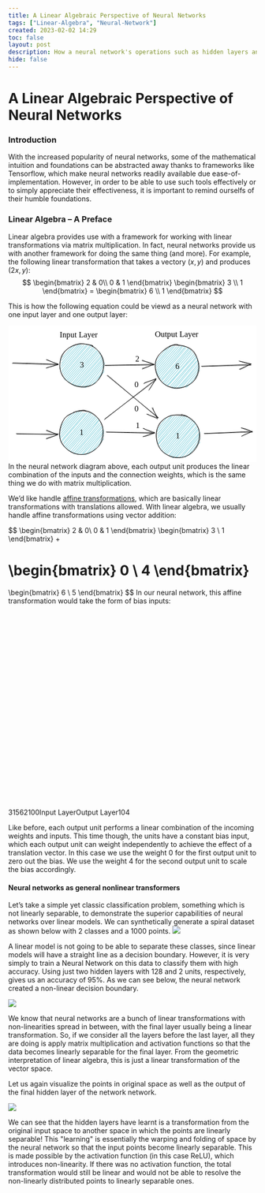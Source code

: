 ```yaml
---
title: A Linear Algebraic Perspective of Neural Networks
tags: ["Linear-Algebra", "Neural-Network"]
created: 2023-02-02 14:29
toc: false
layout: post
description: How a neural network's operations such as hidden layers and activation functions can be thought of as linear algebra operations.
hide: false
---
```


# A Linear Algebraic Perspective of Neural Networks


### Introduction
With the increased popularity of neural networks, some of the mathematical intuition and foundations can be abstracted away thanks to frameworks like Tensorflow, which make neural networks readily available due  ease-of-implementation. However, in order to be able to use such tools effectively or to simply appreciate their effectiveness, it is important to remind ourselfs of their humble foundations.

### Linear Algebra – A Preface

Linear algebra provides use with a framework for working with linear transformations via matrix multiplication. In fact, neural networks provide us with another framework for doing the same thing (and more). For example, the following linear transformation that takes a vectory $(x,y)$ and produces $(2x, y)$:
$$
\begin{bmatrix}
2 & 0\\ 
0 & 1
\end{bmatrix} \begin{bmatrix}
3 \\ 1
\end{bmatrix} = 
\begin{bmatrix}
6 \\ 1
\end{bmatrix}
$$

This is how the following equation could be viewd as a neural network with one input layer and one output layer:

<svg version="1.1" xmlns="http://www.w3.org/2000/svg" viewBox="0 0 613.9661500455438 337.5" width="613.9661500455438" height="337.5">
  <!-- svg-source:excalidraw -->
  
  <defs>
    <style class="style-fonts">
      @font-face {
        font-family: "Virgil";
        src: url("https://excalidraw.com/Virgil.woff2");
      }
      @font-face {
        font-family: "Cascadia";
        src: url("https://excalidraw.com/Cascadia.woff2");
      }
    </style>
  </defs>
  <rect x="0" y="0" width="613.9661500455438" height="337.5" fill="#ffffff"></rect><g stroke-linecap="round" transform="translate(127.89345842860638 44.5) rotate(0 54 54)"><path d="M20.05 12.12 C20.05 12.12, 20.05 12.12, 20.05 12.12 M20.05 12.12 C20.05 12.12, 20.05 12.12, 20.05 12.12 M5.65 33.78 C14.39 25.55, 21.91 16.33, 28.95 9.1 M6.25 34.28 C12.03 28.5, 19.02 20.81, 29.05 8.26 M2.74 41.51 C16.51 28.34, 30.35 13.45, 35.86 4.08 M4.96 42.19 C13.69 30.15, 24.24 20.09, 37.54 5.3 M4.59 49.12 C14.41 36.04, 23.48 25.58, 47.09 2.61 M2.57 49.68 C15.09 36.31, 26.53 23.72, 46.19 0.97 M1.9 55.53 C19.38 38.06, 30.99 23.22, 50.54 3.48 M3.2 56.06 C13.15 43.36, 23.36 31.5, 49.62 2.55 M-0.27 62.11 C15.39 47.89, 31.09 30, 53.16 5.22 M1.17 64.26 C18.01 45.78, 35.45 25.65, 53.63 3.34 M4.76 68 C16.71 51.71, 33.45 35.5, 60.35 3.19 M4.8 67.04 C21.55 45.63, 40.89 24.52, 58.26 3.73 M4.72 71.21 C23.86 51.86, 38.22 34.46, 65.92 2.44 M5.47 72.03 C21.34 53.34, 37.35 35.08, 64.27 4.92 M8.09 74.12 C21.16 58.62, 39.96 37.34, 67.29 5.21 M7.93 76.1 C22.17 56.9, 38.32 39.39, 68 4.34 M8.85 78.6 C25.37 62.82, 38.49 46.23, 75.43 3.75 M8.62 80.39 C30.96 54.42, 50.22 31.23, 73.88 5.4 M11.69 83.51 C26.14 63.75, 42.48 48.16, 76.17 6.7 M11.48 82.74 C34.87 54.75, 59.5 28.22, 77.34 5.71 M10.71 89.59 C35.65 61.62, 57.21 34.52, 81.48 10.3 M12.21 88.46 C28.5 69.63, 42.07 52.82, 80.64 9.29 M17.17 89.42 C43.06 58.28, 71.29 26.43, 85.29 9.27 M14.68 91.24 C35.06 66.71, 55.43 44.29, 84.35 11.24 M19.63 91.85 C34.45 74.67, 51.24 56.85, 85.6 14.61 M18.64 91.42 C37.03 71.27, 56.98 49.85, 88 14.58 M20.47 95.75 C47.22 67.16, 74.35 36.5, 91.61 16.64 M22.78 94.68 C39.14 73.83, 57.39 53.8, 90.87 17.09 M23.79 96.79 C39.49 81.58, 54.79 61.55, 93.08 19.11 M26.31 96.78 C47.71 70.7, 71.28 45.9, 93.85 18.36 M29.39 100.82 C49.26 76.57, 72.78 48.58, 94.89 23.46 M29.45 99.72 C48.7 76.36, 67.33 53.82, 95.68 21.97 M32.73 103.15 C55.28 74.77, 77.14 52.03, 100.98 23.91 M31.06 101.06 C47.84 85.2, 61.83 68.2, 99.42 23.48 M36.81 103.11 C49.15 90.08, 64.7 72.57, 103 30.03 M35.05 105.29 C49.38 87.88, 62.96 71.77, 100.74 28.91 M41.43 105.87 C59.46 85.69, 74.57 64.32, 104.15 33.28 M39.29 105.59 C58.06 83.05, 77.78 61.06, 102.35 32.14 M45.26 104.24 C66.94 80.83, 89.1 56.23, 105.23 36.57 M44.22 106.59 C60.52 87.88, 76.8 69.4, 105.57 36.47 M48.28 106.01 C70.19 82.19, 92.19 56.6, 105.82 39.85 M48.93 105.5 C66.4 85.56, 84.55 66.72, 106.24 41.03 M53.17 108.5 C69.31 91.57, 81.33 74.28, 106.27 45.17 M53.1 107.66 C68.13 90.81, 82.05 73.52, 108.18 45.76 M60.48 109.59 C76.49 85.37, 97.25 62.14, 111.64 47.71 M57.82 107.46 C73.52 90.29, 88.23 72.55, 109.78 49.4 M63.34 108.84 C79.6 92.8, 92.2 74.3, 106.97 55.88 M62.82 108.34 C75.94 95.03, 89.81 78.48, 108.86 55.45 M70.57 105.97 C80.35 95.63, 89.74 88.12, 109.14 65.35 M71.24 105.18 C83.38 91.32, 95.31 77.98, 107.11 63.1 M81.55 99.56 C89.98 92.37, 94.11 83.12, 109.55 68.36 M81.06 101.93 C88.86 90.61, 100.05 79.51, 108.38 70.49" stroke="#15aabf" stroke-width="0.5" fill="none"></path><path d="M74.96 3.89 C83.19 6.63, 91.97 14.85, 97.27 21.99 C102.57 29.13, 105.68 37.89, 106.78 46.73 C107.88 55.56, 107.2 66.57, 103.88 75 C100.56 83.43, 93.83 91.83, 86.85 97.31 C79.88 102.79, 70.85 106.87, 62.04 107.86 C53.24 108.84, 42.33 106.66, 34 103.22 C25.67 99.78, 17.77 94.13, 12.07 87.22 C6.37 80.31, 1.19 70.67, -0.2 61.76 C-1.59 52.84, 0.35 41.97, 3.73 33.7 C7.11 25.42, 12.8 17.67, 20.06 12.11 C27.32 6.55, 37.66 1.55, 47.29 0.35 C56.93 -0.85, 72.31 3.82, 77.85 4.92 C83.4 6.02, 80.89 6.06, 80.55 6.92 M79.04 6.67 C87.26 10.14, 95.11 17.84, 100.07 25.14 C105.03 32.45, 108.56 41.75, 108.79 50.5 C109.02 59.26, 105.65 69.45, 101.46 77.67 C97.27 85.9, 91.41 95.03, 83.65 99.83 C75.9 104.64, 63.85 106.37, 54.94 106.5 C46.03 106.62, 38.06 104.47, 30.21 100.59 C22.37 96.7, 12.98 90.51, 7.87 83.18 C2.76 75.86, 0.07 65.78, -0.46 56.66 C-0.98 47.54, 0.68 36.27, 4.72 28.46 C8.76 20.65, 15.8 14.41, 23.79 9.8 C31.77 5.19, 43.33 1.66, 52.62 0.8 C61.91 -0.06, 75.27 3.41, 79.56 4.63 C83.84 5.84, 78.8 7.12, 78.33 8.1" stroke="#000000" stroke-width="1" fill="none"></path></g><g transform="translate(174.39345842860638 86) rotate(0 7.5 12.5)"><text x="7.5" y="18" font-family="Virgil, Segoe UI Emoji" font-size="20px" fill="#000000" text-anchor="middle" style="white-space: pre;" direction="ltr">3</text></g><g stroke-linecap="round" transform="translate(126.89345842860638 210.5) rotate(0 54 54)"><path d="M20.69 11.36 C20.69 11.36, 20.69 11.36, 20.69 11.36 M20.69 11.36 C20.69 11.36, 20.69 11.36, 20.69 11.36 M5.83 35.28 C10.46 29.5, 17.43 22.45, 28.52 7.02 M5.5 35.87 C13.27 27.21, 20.65 17.81, 29.8 8.89 M4.25 42.71 C14.3 32.66, 20.36 22.37, 36.45 6.22 M4.21 41.53 C17.48 28.14, 29.65 14.16, 36 4.51 M3.15 48.85 C17.24 32.39, 35.16 16.07, 43.44 2.37 M3.31 49.84 C17.34 34.69, 30.36 19.58, 44.35 3.01 M3.92 56.26 C16.85 40.36, 35.1 21.69, 47.77 3.32 M1.7 56.6 C14.9 41.18, 29.77 25.23, 48.94 3.05 M0.84 64.62 C18.05 46.11, 32.23 30.37, 54.57 2.1 M0.77 64.68 C12.61 51.06, 23.34 38.23, 53.67 2.53 M1.65 68.86 C25.41 44.07, 46.57 18.52, 59.29 5.81 M2.53 67.9 C18.42 50.25, 33.58 31.57, 58.26 4.31 M6.85 71.42 C24.18 51.02, 44.93 26.97, 62.84 6.6 M5.6 72.35 C26.15 48.63, 45.44 26.3, 63.07 5.22 M4.92 77.33 C23.41 56.54, 36.9 40.26, 67.58 5.31 M5.91 75.31 C21.48 57.65, 36.73 39.46, 67.62 4.49 M10.31 79.52 C29.2 56.73, 49.65 33.81, 74.6 4.7 M9.36 79.44 C30.22 54.3, 53.53 28.69, 73.46 4.97 M9.96 83.13 C37.09 54.84, 62.17 22.5, 79.01 5.85 M9.91 83.05 C30.22 61.63, 49.72 37.62, 78.1 6.37 M12.05 88.34 C30.87 64.62, 51.75 44.69, 79.13 8.9 M12.9 87.78 C36.8 58.97, 61.64 30.98, 81.74 9.97 M15.74 90.38 C37.61 65.48, 58.02 40.23, 83.78 13.4 M14.44 90.6 C30.74 73.12, 46.99 54.44, 83.22 11.8 M17.29 93.93 C34.35 75.77, 50.21 55.27, 86.29 15.35 M18.07 92.99 C36.1 74.95, 51.96 57.17, 87.54 13.68 M20.59 96.85 C42.43 72.83, 61.96 51.26, 89.7 16.78 M20.92 94.72 C39.58 73.91, 58.61 53.87, 89.72 15.62 M23.09 99.03 C37.73 80.72, 52.45 66.77, 94.09 17.83 M24.19 97.52 C48.49 71.47, 71.97 43.11, 93.71 19.85 M27.07 102.46 C46.04 79.03, 60.05 62.82, 96.45 23.26 M28.05 101.03 C49.32 74.81, 72.31 48.17, 96.82 22.24 M32.9 100.77 C49.86 82.97, 67.54 61.64, 96.69 24.06 M31.52 103.33 C52.89 79.32, 75.19 52.81, 97.38 25.82 M34.38 107.3 C57.19 81.18, 79.48 56.78, 98.15 31.25 M35.34 104.89 C57.68 78.26, 79.1 53.33, 99.79 29.41 M40.57 107.42 C60.47 79.67, 86.31 52.93, 101.62 33.41 M38.4 105.72 C62 79.49, 83.45 54.08, 102.17 33.19 M44.51 106.1 C65.16 83.44, 83.82 61.36, 103.25 37.55 M44.14 106.95 C64.88 83.15, 84.88 60.05, 104.83 38.35 M48.4 108.44 C71.29 82.35, 92.93 55.17, 105.83 41.13 M48.19 106.23 C65.45 89.27, 81.24 70.62, 105.2 41.11 M55.58 107.51 C75.4 81.18, 94.11 59.06, 106.71 46.64 M54.08 107.46 C71.79 86.15, 89.63 67.43, 108.27 46.13 M57.13 108.41 C78.18 83.82, 100.76 59.15, 109.72 48.9 M58.31 107.75 C74.23 89.42, 90.83 71.98, 110.18 49.78 M65.12 110.08 C78.11 91.08, 93.55 71.23, 109.23 54.66 M63.31 109.18 C76.8 93.48, 88.88 78.84, 108.79 54.61 M72.53 103.83 C81.33 97.12, 88.45 89.24, 109.21 61.1 M71.82 104.17 C82.4 92.59, 92.47 80.13, 108.42 61.75 M83.3 99.97 C90.25 87.5, 104.53 74.13, 109.31 69.66 M80.7 100.12 C90.3 90.4, 98.38 81.53, 108.46 69.69" stroke="#15aabf" stroke-width="0.5" fill="none"></path><path d="M46.83 1.5 C55 -0.47, 65.08 0.5, 73.34 3.77 C81.6 7.03, 90.73 13.89, 96.4 21.07 C102.07 28.26, 105.91 37.98, 107.34 46.87 C108.78 55.76, 108.24 66.28, 105.01 74.42 C101.77 82.57, 95.01 90.2, 87.93 95.74 C80.85 101.29, 71.63 106.21, 62.51 107.7 C53.4 109.2, 41.79 108.06, 33.24 104.72 C24.68 101.37, 16.81 94.65, 11.2 87.62 C5.59 80.6, 0.72 71.52, -0.43 62.55 C-1.58 53.57, 0.77 42.37, 4.33 33.79 C7.89 25.2, 12.31 16.84, 20.95 11.06 C29.58 5.28, 48.8 0.61, 56.14 -0.91 C63.49 -2.43, 65.01 1.01, 65.04 1.95 M34.3 4.15 C42.05 -0.06, 53.58 -1.57, 62.33 -0.56 C71.07 0.45, 79.7 4.45, 86.75 10.22 C93.81 15.99, 101.43 25.76, 104.64 34.06 C107.85 42.37, 107.17 51.39, 106 60.03 C104.84 68.67, 103.06 78.52, 97.66 85.88 C92.27 93.24, 82.25 100.53, 73.64 104.17 C65.03 107.81, 55.04 109.1, 46.01 107.72 C36.97 106.34, 26.63 101.27, 19.43 95.91 C12.23 90.55, 5.78 83.67, 2.8 75.57 C-0.18 67.46, 0.01 56.63, 1.56 47.26 C3.11 37.89, 6.75 26.38, 12.1 19.34 C17.46 12.29, 29.96 7.47, 33.69 5.01 C37.43 2.55, 34.19 3.96, 34.53 4.57" stroke="#000000" stroke-width="1" fill="none"></path></g><g transform="translate(177.89345842860638 252) rotate(0 3 12.5)"><text x="3" y="18" font-family="Virgil, Segoe UI Emoji" font-size="20px" fill="#000000" text-anchor="middle" style="white-space: pre;" direction="ltr">1</text></g><g stroke-linecap="round" transform="translate(364.8934584286064 219.5) rotate(0 54 54)"><path d="M14.89 16.92 C14.89 16.92, 14.89 16.92, 14.89 16.92 M14.89 16.92 C14.89 16.92, 14.89 16.92, 14.89 16.92 M6.28 34.52 C12.42 25.91, 17.71 19.01, 27.57 8.8 M5.86 34.62 C11.25 27.16, 19.08 18.56, 24.94 10.1 M3.26 41.17 C12.61 30.79, 23.96 21.28, 38.38 3.12 M3.51 42.85 C13.79 30.77, 21.79 21.12, 37.87 3.14 M3.58 49.77 C17.15 34.05, 27.2 21.62, 39.12 5.67 M3.39 48.88 C16.56 33.13, 30.06 18.45, 40.65 4.64 M5.35 54.54 C22.54 33.14, 38.66 14.95, 47.86 3.72 M3.93 53.62 C16.49 40.38, 28.08 26.94, 45.67 3.96 M4.17 58.47 C18.4 45.56, 27.69 29.05, 51.27 5.43 M4.61 58.94 C13.92 47.56, 23.18 37.29, 52.65 4.82 M4.88 67.07 C14.67 53.31, 27.9 39.15, 58.79 4.6 M4.65 64.97 C15.61 52.58, 26.93 39.82, 56.76 4.72 M5.9 72.54 C26.16 44.36, 52 20.06, 62.35 5.91 M5.32 70.88 C26.09 46.5, 45.96 23.09, 63.23 3.71 M5.04 73.71 C19.37 58.85, 32.37 43.88, 70.17 4.63 M6.55 74.42 C19.89 59.01, 33.31 44.57, 69.06 2.74 M7.89 80.24 C32.59 49.84, 59.15 21.48, 71.8 6.8 M9.29 78.7 C34.3 49.83, 59.22 23.14, 72.98 5.37 M13.5 80.04 C28.42 63.88, 44.16 43.43, 76.47 6.61 M12.09 81.2 C24.44 66.84, 38.45 50.96, 75.63 7.84 M12.81 85.7 C35.41 60.28, 54.38 39.73, 79.5 10.16 M13.43 84.86 C41.03 55.64, 68.21 24.34, 81.03 8.31 M14.36 89.97 C37.1 62.03, 63.5 34.16, 81.44 13.09 M16.34 89.03 C33.2 69.45, 50.02 49.95, 83.44 11.22 M20.01 90.64 C34.64 73.75, 50.78 54.48, 85.67 11.58 M18.01 93.04 C35.89 73.09, 51.28 52.6, 86.03 13.72 M20.7 96.26 C38.11 74.17, 55.56 54.46, 91.6 14.73 M20.48 95.52 C38.49 76.08, 53.03 57.46, 89.85 14.8 M22.85 96.58 C40.01 80.24, 54.23 62.8, 96.28 15.54 M24.93 97.35 C42.39 76.32, 61.61 55.23, 94.49 17.75 M26.73 97.23 C48.07 77.08, 66.34 56.6, 97.59 21.07 M28.96 98.02 C51.78 73.17, 75.23 45.87, 97.01 20.98 M32.86 102.18 C57.56 69.94, 81.29 43.13, 96.47 22.63 M32.9 100.62 C51.99 76.12, 73.97 53.04, 99.25 23.78 M36.42 104.36 C56.26 77.81, 75.57 57.99, 100.77 29.22 M35.13 102.1 C62.52 72.25, 87.41 43.35, 101.43 28.36 M39.62 106.43 C61.91 79.23, 83.56 53.91, 100.98 33.24 M38.34 104.62 C51.53 90.65, 64.2 75.35, 102.88 31.12 M41.45 107.67 C63.94 81.25, 85.51 58.17, 104.55 36.38 M42.19 108.01 C63.79 82.46, 86.54 57.7, 104.26 35.21 M48.71 106.16 C63.68 87.32, 81.17 67.41, 106.36 36.86 M48.28 106.58 C63.96 88.81, 78.28 73.03, 106.91 39.27 M51.18 105.26 C75.47 80.76, 98.32 56.65, 107.75 43.09 M52.16 107.18 C73.14 85.88, 91.92 64, 109.78 43.77 M58.53 108.53 C68.58 93.64, 81.15 80.86, 107.6 47.61 M58.22 106.68 C72.71 91.87, 86.66 76.38, 109.44 48.48 M65.49 104.38 C80.31 87.05, 96.6 67.59, 108.68 53.53 M63.72 106.28 C75.14 91.54, 87.06 77.49, 108.33 55.53 M71.53 107.08 C83.82 92.7, 92.12 78.26, 108.06 61.19 M70.39 105.05 C78.68 95.65, 87.07 86.52, 110.08 59.67 M79.87 102.07 C89.63 89.01, 102.49 75.79, 109.61 69.42 M80.32 100.9 C87.06 93.03, 93.18 85.03, 107.88 68.11" stroke="#15aabf" stroke-width="0.5" fill="none"></path><path d="M67.25 1.62 C75.64 3.09, 85.62 8.81, 92.17 15.26 C98.72 21.7, 104.12 31.51, 106.53 40.29 C108.95 49.07, 109.09 59.21, 106.66 67.92 C104.22 76.63, 98.22 86.34, 91.92 92.57 C85.62 98.81, 77.29 103.08, 68.84 105.31 C60.4 107.55, 49.95 108.26, 41.23 105.98 C32.52 103.71, 22.92 97.81, 16.53 91.66 C10.14 85.5, 5.39 77.5, 2.89 69.05 C0.39 60.6, -0.45 49.64, 1.55 40.95 C3.55 32.27, 8.73 23.3, 14.89 16.92 C21.04 10.53, 28.87 4.75, 38.48 2.64 C48.09 0.54, 66.18 3.78, 72.54 4.3 C78.9 4.82, 76.92 5, 76.65 5.75 M62.93 0.47 C71.24 1.25, 80.94 7.94, 88 13.64 C95.05 19.33, 102.35 26.08, 105.28 34.66 C108.22 43.24, 107.56 56.11, 105.61 65.1 C103.67 74.09, 99.22 82.02, 93.61 88.58 C88.01 95.14, 80.21 101.6, 71.98 104.45 C63.75 107.3, 53.2 107.48, 44.23 105.71 C35.26 103.94, 24.78 99.27, 18.14 93.8 C11.49 88.34, 7.09 81.09, 4.35 72.9 C1.6 64.71, 0.47 53.69, 1.68 44.67 C2.89 35.64, 5.68 25.63, 11.6 18.75 C17.53 11.88, 28.53 6.4, 37.2 3.42 C45.87 0.45, 59.25 1, 63.64 0.9 C68.02 0.8, 63.54 1.88, 63.54 2.82" stroke="#000000" stroke-width="1" fill="none"></path></g><g transform="translate(415.8934584286064 261) rotate(0 3 12.5)"><text x="3" y="18" font-family="Virgil, Segoe UI Emoji" font-size="20px" fill="#000000" text-anchor="middle" style="white-space: pre;" direction="ltr">1</text></g><g stroke-linecap="round" transform="translate(363.8934584286064 47.5) rotate(0 54 54)"><path d="M11.91 20.95 C11.91 20.95, 11.91 20.95, 11.91 20.95 M11.91 20.95 C11.91 20.95, 11.91 20.95, 11.91 20.95 M5.48 34.46 C10.1 28.14, 18.86 19.22, 27.72 10.75 M4.63 35.74 C14.32 24.71, 20.93 15.02, 27.31 9.46 M-0.24 46.46 C13.92 33.96, 26.79 17.28, 35.9 3.6 M0.98 46.01 C12.67 31.87, 27.32 15.63, 36.46 4.41 M2.1 51.48 C11.03 40.01, 20.06 27.87, 42.89 4 M0.47 52.39 C17.08 33.98, 32.31 14.67, 42.95 4.14 M2.91 55.71 C12.19 44.82, 23.62 31.63, 47.15 2.83 M1.98 56.88 C11.49 45.99, 20.15 34.06, 47.19 4.73 M3.93 63.17 C17.01 42.63, 33.37 26.96, 51.45 5.78 M2.05 62.27 C14.87 48.04, 29.79 31.85, 52.38 4.38 M1.94 69.21 C23.74 44.58, 44.09 21.5, 57.21 3.56 M2.48 68.17 C17.39 51.39, 32.45 33.41, 59.77 3.2 M1.88 72.65 C23.01 52.93, 38.63 32.97, 65.56 3.81 M4.35 72.88 C27.38 45.66, 50.85 18.38, 63.6 3.69 M5.89 75.78 C28.73 50.63, 51.62 27.7, 66.46 3.33 M5.02 75.82 C21.99 57.89, 39.07 38.41, 69.11 4.59 M6.44 80.54 C31.31 54.08, 52.98 29.01, 74.26 4.44 M8.09 79.4 C22.66 64.32, 36.83 47.26, 72.09 5.82 M10.63 84.66 C28.13 61.9, 47.89 39.8, 74.32 6.76 M9.65 83.75 C27.62 63.19, 44.63 43.99, 76.28 7.85 M14.63 84.37 C30.27 67.95, 46.48 49.03, 81.88 8.33 M13.61 86.99 C33.24 64.98, 51.84 43.09, 80.29 9.43 M14.09 89.39 C44.52 57.21, 67.72 29.79, 82.59 10.58 M16.06 88.83 C31.24 70.73, 47.39 52.8, 82.9 12.14 M19.17 92.26 C36.01 71.93, 51.54 51.2, 86.83 12.74 M19.14 93.51 C44.09 61.69, 70.59 31.76, 87.38 13.4 M20.28 96.12 C44.53 68.39, 69.07 41.04, 88.86 14.34 M20.73 96.15 C39.68 72.77, 59.63 50.47, 89.48 16.56 M24.46 98.61 C39.81 80.89, 58.87 60.19, 91.71 18.05 M23.71 98.23 C50.57 67.97, 75.46 39.86, 92.32 20.34 M29.86 99.82 C55.17 72.56, 79.34 43.96, 95.77 23.21 M28.37 100.2 C42.17 84.11, 55.86 69.03, 95.76 21.94 M31.36 100.22 C53.54 74.4, 77.19 44.61, 97.72 27.46 M30.93 100.92 C45.54 85.7, 60.79 68.03, 97.36 27.28 M37.68 101.09 C60.92 75.93, 83.4 48.99, 101.67 28.7 M36.56 102.74 C59.54 76.92, 84.26 49.6, 100.32 30.53 M40.47 104.73 C52.79 89.41, 65.98 73.4, 100.19 33.01 M39.33 105.28 C58.08 83.77, 78.27 60.81, 102.49 32.69 M43.3 105.86 C67.8 79.64, 91.35 52.41, 105.36 36.63 M43.2 107.45 C68.93 78.94, 91.88 49.74, 104.3 37.06 M46.13 108.61 C64.06 88.13, 81.3 66.22, 104.55 39.36 M47.3 107.98 C65.75 87.4, 85.2 64.81, 106.45 41.3 M53.61 106.63 C72.26 88.52, 87.54 68.1, 107.4 45.98 M54.2 108.19 C70.45 89.83, 87 71.19, 105.78 46.47 M58.31 106.13 C72.96 90.59, 84.86 74.02, 106.29 51.49 M60 106.59 C71.26 94.52, 81.34 81.74, 107.68 52.76 M65.63 104.75 C74.59 93.82, 84.77 81.74, 107.36 58.51 M65.2 104.31 C80.11 87.21, 94.98 71.86, 107.97 56.61 M74.24 104.5 C83.58 88.29, 96.91 74.06, 106.93 62.48 M71.99 103.71 C79.66 95.55, 89.63 83.93, 109.29 62.41 M75.19 105.97 C83.06 98.32, 89.96 92.45, 101.98 74.39 M77.32 105.12 C87.61 92.12, 97.35 80.63, 104.41 74.86" stroke="#15aabf" stroke-width="0.5" fill="none"></path><path d="M34.8 3.59 C42.59 -0.09, 53.8 0.03, 62.68 1.5 C71.56 2.97, 81.26 6.78, 88.08 12.4 C94.89 18.02, 100.33 27.03, 103.59 35.2 C106.85 43.38, 108.77 52.76, 107.63 61.46 C106.5 70.16, 102.38 80.43, 96.75 87.4 C91.13 94.38, 82.23 99.92, 73.9 103.32 C65.56 106.73, 55.7 108.98, 46.74 107.84 C37.78 106.7, 27.38 102.06, 20.13 96.47 C12.88 90.88, 6.63 82.62, 3.22 74.29 C-0.19 65.96, -1.72 55.34, -0.31 46.49 C1.1 37.65, 4.13 28.99, 11.67 21.22 C19.22 13.45, 37.35 3.14, 44.98 -0.13 C52.62 -3.4, 57.16 0.54, 57.48 1.59 M67.8 2.71 C76.46 4.17, 87.06 8.53, 93.25 15.1 C99.45 21.67, 103.09 33.27, 104.98 42.15 C106.86 51.03, 106.78 60.01, 104.54 68.38 C102.3 76.76, 97.76 86.31, 91.54 92.42 C85.31 98.54, 76.05 103.02, 67.18 105.07 C58.32 107.12, 46.8 106.83, 38.33 104.73 C29.87 102.63, 22.38 98.64, 16.38 92.46 C10.37 86.28, 4.93 76.54, 2.32 67.62 C-0.3 58.7, -1.87 47.64, 0.68 38.95 C3.23 30.25, 10.98 21.69, 17.64 15.45 C24.31 9.22, 32.17 3.63, 40.68 1.54 C49.2 -0.54, 63.96 2.63, 68.73 2.95 C73.5 3.28, 69.45 2.98, 69.31 3.51" stroke="#000000" stroke-width="1" fill="none"></path></g><g transform="translate(410.8934584286064 89) rotate(0 7 12.5)"><text x="7" y="18" font-family="Virgil, Segoe UI Emoji" font-size="20px" fill="#000000" text-anchor="middle" style="white-space: pre;" direction="ltr">6</text></g><g stroke-linecap="round"><g transform="translate(10.89345842860638 93.5) rotate(0 56.01916883327067 1.1413494302798028)"><path d="M-0.89 -0.13 C17.83 0.27, 93.97 2.9, 112.93 3.53 M0.84 -1.25 C19.34 -0.7, 93.42 1.2, 111.95 1.68" stroke="#000000" stroke-width="1" fill="none"></path></g><g transform="translate(10.89345842860638 93.5) rotate(0 56.01916883327067 1.1413494302798028)"><path d="M83.28 11.1 C94.25 7.87, 104.4 6.52, 112.62 2.81 M82.82 11.81 C89.58 9.22, 95.45 7.67, 112.4 1.56" stroke="#000000" stroke-width="1" fill="none"></path></g><g transform="translate(10.89345842860638 93.5) rotate(0 56.01916883327067 1.1413494302798028)"><path d="M83.81 -9.42 C94.79 -5.47, 104.76 0.36, 112.62 2.81 M83.35 -8.71 C90.17 -6.6, 95.91 -3.47, 112.4 1.56" stroke="#000000" stroke-width="1" fill="none"></path></g></g><mask></mask><g stroke-linecap="round"><g transform="translate(21.311043065963304 268.3080298559835) rotate(0 49.934582038279615 0.09383047532290334)"><path d="M-0.13 -0.07 C16.6 0.06, 84.57 -0.32, 101.53 -0.13 M-1.66 -1.15 C14.86 -0.75, 83.71 1.27, 100.86 1.34" stroke="#000000" stroke-width="1" fill="none"></path></g><g transform="translate(21.311043065963304 268.3080298559835) rotate(0 49.934582038279615 0.09383047532290334)"><path d="M72.37 11.96 C83.56 8.33, 96.76 4.08, 101.98 -0.09 M73.08 10.74 C83.63 6.55, 95.16 4.23, 100.73 1.65" stroke="#000000" stroke-width="1" fill="none"></path></g><g transform="translate(21.311043065963304 268.3080298559835) rotate(0 49.934582038279615 0.09383047532290334)"><path d="M72.75 -8.56 C83.64 -4.07, 96.69 -0.22, 101.98 -0.09 M73.46 -9.78 C83.91 -6.09, 95.3 -0.51, 100.73 1.65" stroke="#000000" stroke-width="1" fill="none"></path></g></g><mask></mask><g stroke-linecap="round"><g transform="translate(243.42017819711936 263.2618119134111) rotate(0 58.66579333671816 1.4603356588190906)"><path d="M-0.07 0.53 C19.9 1.08, 98.87 2.76, 118.89 3.16 M-1.56 -0.24 C18.31 -0.03, 97.64 1.21, 117.88 1.38" stroke="#000000" stroke-width="1" fill="none"></path></g><g transform="translate(243.42017819711936 263.2618119134111) rotate(0 58.66579333671816 1.4603356588190906)"><path d="M90.44 11.07 C97.04 10.83, 103.02 7.96, 116.45 3.07 M89.22 11.54 C97.86 8.78, 108.5 4.55, 118.19 0.9" stroke="#000000" stroke-width="1" fill="none"></path></g><g transform="translate(243.42017819711936 263.2618119134111) rotate(0 58.66579333671816 1.4603356588190906)"><path d="M90.7 -9.45 C97.21 -5.06, 103.13 -3.31, 116.45 3.07 M89.48 -8.98 C97.89 -5.07, 108.45 -2.63, 118.19 0.9" stroke="#000000" stroke-width="1" fill="none"></path></g></g><mask></mask><g stroke-linecap="round"><g transform="translate(239.31104306596325 99.30802985598348) rotate(0 59.9980602430366 -1.820385982599106)"><path d="M0.53 -0.13 C20.66 -0.44, 100.67 -1.58, 120.65 -1.94 M-0.65 -1.25 C19.39 -1.87, 99.96 -3, 120.04 -3.51" stroke="#000000" stroke-width="1" fill="none"></path></g><g transform="translate(239.31104306596325 99.30802985598348) rotate(0 59.9980602430366 -1.820385982599106)"><path d="M91.83 8.37 C101.91 4.72, 109.36 -0.5, 121.73 -3.01 M92.31 6.31 C99.37 5.33, 104.86 2.68, 119.56 -2.86" stroke="#000000" stroke-width="1" fill="none"></path></g><g transform="translate(239.31104306596325 99.30802985598348) rotate(0 59.9980602430366 -1.820385982599106)"><path d="M91.44 -12.15 C101.62 -9.87, 109.18 -9.16, 121.73 -3.01 M91.92 -14.2 C99.19 -10.42, 104.77 -8.31, 119.56 -2.86" stroke="#000000" stroke-width="1" fill="none"></path></g></g><mask></mask><g stroke-linecap="round"><g transform="translate(478.8274254071992 100.52206135876463) rotate(0 59.69922422762029 -1.9302042673062374)"><path d="M-0.13 0.65 C20.06 0.13, 100.92 -1.85, 121.06 -2.6 M-1.66 -0.06 C18.47 -1, 100.34 -4.02, 120.67 -4.51" stroke="#000000" stroke-width="1" fill="none"></path></g><g transform="translate(478.8274254071992 100.52206135876463) rotate(0 59.69922422762029 -1.9302042673062374)"><path d="M93.89 8.4 C101.63 4.51, 107.73 1.8, 121.17 -5.86 M91.84 7.52 C103.31 2.43, 113.18 -1.92, 121.31 -5.44" stroke="#000000" stroke-width="1" fill="none"></path></g><g transform="translate(478.8274254071992 100.52206135876463) rotate(0 59.69922422762029 -1.9302042673062374)"><path d="M93.24 -12.11 C101.26 -9.96, 107.55 -6.64, 121.17 -5.86 M91.19 -12.99 C102.83 -10.71, 112.92 -7.7, 121.31 -5.44" stroke="#000000" stroke-width="1" fill="none"></path></g></g><mask></mask><g stroke-linecap="round"><g transform="translate(484.5238800594628 266.1760183758418) rotate(0 59.4857138027228 -1.836717364831756)"><path d="M0.65 1.06 C20.47 0.59, 99.85 -2.35, 119.44 -2.96 M-0.47 0.57 C19.18 -0.24, 98.52 -3.9, 118.71 -4.73" stroke="#000000" stroke-width="1" fill="none"></path></g><g transform="translate(484.5238800594628 266.1760183758418) rotate(0 59.4857138027228 -1.836717364831756)"><path d="M92.76 7.43 C101.66 1.23, 111.77 -0.79, 117.35 -3.55 M91.87 7.21 C98.21 4.28, 105.24 1.56, 117.78 -4.1" stroke="#000000" stroke-width="1" fill="none"></path></g><g transform="translate(484.5238800594628 266.1760183758418) rotate(0 59.4857138027228 -1.836717364831756)"><path d="M91.85 -13.07 C101.05 -12.23, 111.47 -7.19, 117.35 -3.55 M90.97 -13.29 C97.6 -10.75, 104.87 -8.02, 117.78 -4.1" stroke="#000000" stroke-width="1" fill="none"></path></g></g><mask></mask><g transform="translate(313.8934584286064 70.5) rotate(0 7.5 12.5)"><text x="0" y="18" font-family="Virgil, Segoe UI Emoji" font-size="20px" fill="#000000" text-anchor="start" style="white-space: pre;" direction="ltr">2</text></g><g transform="translate(314.8934584286064 235.5) rotate(0 3 12.5)"><text x="0" y="18" font-family="Virgil, Segoe UI Emoji" font-size="20px" fill="#000000" text-anchor="start" style="white-space: pre;" direction="ltr">1</text></g><g stroke-linecap="round"><g transform="translate(237.89345842860638 231.5) rotate(0 63.29141399349086 -48.67702085508033)"><path d="M0.67 -0.86 C21.67 -17.04, 106.26 -80.79, 127.01 -96.7 M-0.43 1.31 C20.4 -15.29, 105.25 -82.07, 126.6 -98.66" stroke="#000000" stroke-width="1" fill="none"></path></g><g transform="translate(237.89345842860638 231.5) rotate(0 63.29141399349086 -48.67702085508033)"><path d="M109.3 -71.51 C117.31 -84.53, 124.15 -93.73, 127.11 -100.62 M111.04 -73.68 C117.42 -83.99, 123.56 -93.1, 127.56 -99.38" stroke="#000000" stroke-width="1" fill="none"></path></g><g transform="translate(237.89345842860638 231.5) rotate(0 63.29141399349086 -48.67702085508033)"><path d="M96.65 -87.67 C109.62 -94.49, 121.37 -97.42, 127.11 -100.62 M98.39 -89.84 C109.75 -93.86, 120.8 -96.71, 127.56 -99.38" stroke="#000000" stroke-width="1" fill="none"></path></g></g><mask></mask><g stroke-linecap="round"><g transform="translate(244.88351615741013 122.52608222998435) rotate(0 62.737032606515285 53.376030177800374)"><path d="M-0.86 1.01 C20.13 18.43, 105.06 87.72, 126.33 105.14 M0.89 0.5 C21.72 17.99, 104.63 88.56, 125.54 106.25" stroke="#000000" stroke-width="1" fill="none"></path></g><g transform="translate(244.88351615741013 122.52608222998435) rotate(0 62.737032606515285 53.376030177800374)"><path d="M99.1 96.33 C105.5 100.69, 115.56 103.5, 123.59 108.01 M96.93 96.48 C106.19 99.98, 116.68 103.9, 124.82 105.48" stroke="#000000" stroke-width="1" fill="none"></path></g><g transform="translate(244.88351615741013 122.52608222998435) rotate(0 62.737032606515285 53.376030177800374)"><path d="M112.38 80.69 C114.43 90.17, 120.07 98.2, 123.59 108.01 M110.21 80.83 C114.86 89.78, 120.76 99.11, 124.82 105.48" stroke="#000000" stroke-width="1" fill="none"></path></g></g><mask></mask><g transform="translate(311.8934584286064 134.5) rotate(0 7.5 12.5)"><text x="0" y="18" font-family="Virgil, Segoe UI Emoji" font-size="20px" fill="#000000" text-anchor="start" style="white-space: pre;" direction="ltr">0</text></g><g transform="translate(311.8934584286064 194.5) rotate(0 7.5 12.5)"><text x="0" y="18" font-family="Virgil, Segoe UI Emoji" font-size="20px" fill="#000000" text-anchor="start" style="white-space: pre;" direction="ltr">0</text></g><g transform="translate(126.89345842860638 11.5) rotate(0 59 12.5)"><text x="0" y="18" font-family="Virgil, Segoe UI Emoji" font-size="20px" fill="#000000" text-anchor="start" style="white-space: pre;" direction="ltr">Input Layer</text></g><g transform="translate(362.3934584286064 10) rotate(0 67.5 12.5)"><text x="0" y="18" font-family="Virgil, Segoe UI Emoji" font-size="20px" fill="#000000" text-anchor="start" style="white-space: pre;" direction="ltr">Output Layer</text></g></svg>
In the neural network diagram above, each output unit produces the linear combination of the inputs and the connection weights, which is the same thing we do with matrix multiplication.

We’d like handle [affine transformations](https://en.wikipedia.org/wiki/Affine_transformation), which are basically linear transformations with translations allowed. With linear algebra, we usually handle affine transformations using vector addition:

$$
\begin{bmatrix}
2 & 0\\ 
0 & 1
\end{bmatrix} \begin{bmatrix}
3 \\ 1
\end{bmatrix} +

\begin{bmatrix}
0 \\ 4
\end{bmatrix}
= 
\begin{bmatrix}
6 \\ 5
\end{bmatrix}
$$
In our neural network, this affine transformation would take the form of bias inputs:
<svg version="1.1" xmlns="http://www.w3.org/2000/svg" viewBox="0 0 613.9661500455438 485.20833333333337" width="613.9661500455438" height="485.20833333333337">
  <!-- svg-source:excalidraw -->
  
  <defs>
    <style class="style-fonts">
      @font-face {
        font-family: "Virgil";
        src: url("https://excalidraw.com/Virgil.woff2");
      }
      @font-face {
        font-family: "Cascadia";
        src: url("https://excalidraw.com/Cascadia.woff2");
      }
    </style>
  </defs>
  <rect x="0" y="0" width="613.9661500455438" height="485.20833333333337" fill="#ffffff"></rect><g stroke-linecap="round" transform="translate(127.89345842860638 44.5) rotate(0 54 54)"><path d="M20.05 12.12 C20.05 12.12, 20.05 12.12, 20.05 12.12 M20.05 12.12 C20.05 12.12, 20.05 12.12, 20.05 12.12 M5.65 33.78 C14.39 25.55, 21.91 16.33, 28.95 9.1 M6.25 34.28 C12.03 28.5, 19.02 20.81, 29.05 8.26 M2.74 41.51 C16.51 28.34, 30.35 13.45, 35.86 4.08 M4.96 42.19 C13.69 30.15, 24.24 20.09, 37.54 5.3 M4.59 49.12 C14.41 36.04, 23.48 25.58, 47.09 2.61 M2.57 49.68 C15.09 36.31, 26.53 23.72, 46.19 0.97 M1.9 55.53 C19.38 38.06, 30.99 23.22, 50.54 3.48 M3.2 56.06 C13.15 43.36, 23.36 31.5, 49.62 2.55 M-0.27 62.11 C15.39 47.89, 31.09 30, 53.16 5.22 M1.17 64.26 C18.01 45.78, 35.45 25.65, 53.63 3.34 M4.76 68 C16.71 51.71, 33.45 35.5, 60.35 3.19 M4.8 67.04 C21.55 45.63, 40.89 24.52, 58.26 3.73 M4.72 71.21 C23.86 51.86, 38.22 34.46, 65.92 2.44 M5.47 72.03 C21.34 53.34, 37.35 35.08, 64.27 4.92 M8.09 74.12 C21.16 58.62, 39.96 37.34, 67.29 5.21 M7.93 76.1 C22.17 56.9, 38.32 39.39, 68 4.34 M8.85 78.6 C25.37 62.82, 38.49 46.23, 75.43 3.75 M8.62 80.39 C30.96 54.42, 50.22 31.23, 73.88 5.4 M11.69 83.51 C26.14 63.75, 42.48 48.16, 76.17 6.7 M11.48 82.74 C34.87 54.75, 59.5 28.22, 77.34 5.71 M10.71 89.59 C35.65 61.62, 57.21 34.52, 81.48 10.3 M12.21 88.46 C28.5 69.63, 42.07 52.82, 80.64 9.29 M17.17 89.42 C43.06 58.28, 71.29 26.43, 85.29 9.27 M14.68 91.24 C35.06 66.71, 55.43 44.29, 84.35 11.24 M19.63 91.85 C34.45 74.67, 51.24 56.85, 85.6 14.61 M18.64 91.42 C37.03 71.27, 56.98 49.85, 88 14.58 M20.47 95.75 C47.22 67.16, 74.35 36.5, 91.61 16.64 M22.78 94.68 C39.14 73.83, 57.39 53.8, 90.87 17.09 M23.79 96.79 C39.49 81.58, 54.79 61.55, 93.08 19.11 M26.31 96.78 C47.71 70.7, 71.28 45.9, 93.85 18.36 M29.39 100.82 C49.26 76.57, 72.78 48.58, 94.89 23.46 M29.45 99.72 C48.7 76.36, 67.33 53.82, 95.68 21.97 M32.73 103.15 C55.28 74.77, 77.14 52.03, 100.98 23.91 M31.06 101.06 C47.84 85.2, 61.83 68.2, 99.42 23.48 M36.81 103.11 C49.15 90.08, 64.7 72.57, 103 30.03 M35.05 105.29 C49.38 87.88, 62.96 71.77, 100.74 28.91 M41.43 105.87 C59.46 85.69, 74.57 64.32, 104.15 33.28 M39.29 105.59 C58.06 83.05, 77.78 61.06, 102.35 32.14 M45.26 104.24 C66.94 80.83, 89.1 56.23, 105.23 36.57 M44.22 106.59 C60.52 87.88, 76.8 69.4, 105.57 36.47 M48.28 106.01 C70.19 82.19, 92.19 56.6, 105.82 39.85 M48.93 105.5 C66.4 85.56, 84.55 66.72, 106.24 41.03 M53.17 108.5 C69.31 91.57, 81.33 74.28, 106.27 45.17 M53.1 107.66 C68.13 90.81, 82.05 73.52, 108.18 45.76 M60.48 109.59 C76.49 85.37, 97.25 62.14, 111.64 47.71 M57.82 107.46 C73.52 90.29, 88.23 72.55, 109.78 49.4 M63.34 108.84 C79.6 92.8, 92.2 74.3, 106.97 55.88 M62.82 108.34 C75.94 95.03, 89.81 78.48, 108.86 55.45 M70.57 105.97 C80.35 95.63, 89.74 88.12, 109.14 65.35 M71.24 105.18 C83.38 91.32, 95.31 77.98, 107.11 63.1 M81.55 99.56 C89.98 92.37, 94.11 83.12, 109.55 68.36 M81.06 101.93 C88.86 90.61, 100.05 79.51, 108.38 70.49" stroke="#15aabf" stroke-width="0.5" fill="none"></path><path d="M74.96 3.89 C83.19 6.63, 91.97 14.85, 97.27 21.99 C102.57 29.13, 105.68 37.89, 106.78 46.73 C107.88 55.56, 107.2 66.57, 103.88 75 C100.56 83.43, 93.83 91.83, 86.85 97.31 C79.88 102.79, 70.85 106.87, 62.04 107.86 C53.24 108.84, 42.33 106.66, 34 103.22 C25.67 99.78, 17.77 94.13, 12.07 87.22 C6.37 80.31, 1.19 70.67, -0.2 61.76 C-1.59 52.84, 0.35 41.97, 3.73 33.7 C7.11 25.42, 12.8 17.67, 20.06 12.11 C27.32 6.55, 37.66 1.55, 47.29 0.35 C56.93 -0.85, 72.31 3.82, 77.85 4.92 C83.4 6.02, 80.89 6.06, 80.55 6.92 M79.04 6.67 C87.26 10.14, 95.11 17.84, 100.07 25.14 C105.03 32.45, 108.56 41.75, 108.79 50.5 C109.02 59.26, 105.65 69.45, 101.46 77.67 C97.27 85.9, 91.41 95.03, 83.65 99.83 C75.9 104.64, 63.85 106.37, 54.94 106.5 C46.03 106.62, 38.06 104.47, 30.21 100.59 C22.37 96.7, 12.98 90.51, 7.87 83.18 C2.76 75.86, 0.07 65.78, -0.46 56.66 C-0.98 47.54, 0.68 36.27, 4.72 28.46 C8.76 20.65, 15.8 14.41, 23.79 9.8 C31.77 5.19, 43.33 1.66, 52.62 0.8 C61.91 -0.06, 75.27 3.41, 79.56 4.63 C83.84 5.84, 78.8 7.12, 78.33 8.1" stroke="#000000" stroke-width="1" fill="none"></path></g><g transform="translate(174.39345842860638 86) rotate(0 7.5 12.5)"><text x="7.5" y="18" font-family="Virgil, Segoe UI Emoji" font-size="20px" fill="#000000" text-anchor="middle" style="white-space: pre;" direction="ltr">3</text></g><g stroke-linecap="round" transform="translate(126.89345842860638 210.5) rotate(0 54 54)"><path d="M20.69 11.36 C20.69 11.36, 20.69 11.36, 20.69 11.36 M20.69 11.36 C20.69 11.36, 20.69 11.36, 20.69 11.36 M5.83 35.28 C10.46 29.5, 17.43 22.45, 28.52 7.02 M5.5 35.87 C13.27 27.21, 20.65 17.81, 29.8 8.89 M4.25 42.71 C14.3 32.66, 20.36 22.37, 36.45 6.22 M4.21 41.53 C17.48 28.14, 29.65 14.16, 36 4.51 M3.15 48.85 C17.24 32.39, 35.16 16.07, 43.44 2.37 M3.31 49.84 C17.34 34.69, 30.36 19.58, 44.35 3.01 M3.92 56.26 C16.85 40.36, 35.1 21.69, 47.77 3.32 M1.7 56.6 C14.9 41.18, 29.77 25.23, 48.94 3.05 M0.84 64.62 C18.05 46.11, 32.23 30.37, 54.57 2.1 M0.77 64.68 C12.61 51.06, 23.34 38.23, 53.67 2.53 M1.65 68.86 C25.41 44.07, 46.57 18.52, 59.29 5.81 M2.53 67.9 C18.42 50.25, 33.58 31.57, 58.26 4.31 M6.85 71.42 C24.18 51.02, 44.93 26.97, 62.84 6.6 M5.6 72.35 C26.15 48.63, 45.44 26.3, 63.07 5.22 M4.92 77.33 C23.41 56.54, 36.9 40.26, 67.58 5.31 M5.91 75.31 C21.48 57.65, 36.73 39.46, 67.62 4.49 M10.31 79.52 C29.2 56.73, 49.65 33.81, 74.6 4.7 M9.36 79.44 C30.22 54.3, 53.53 28.69, 73.46 4.97 M9.96 83.13 C37.09 54.84, 62.17 22.5, 79.01 5.85 M9.91 83.05 C30.22 61.63, 49.72 37.62, 78.1 6.37 M12.05 88.34 C30.87 64.62, 51.75 44.69, 79.13 8.9 M12.9 87.78 C36.8 58.97, 61.64 30.98, 81.74 9.97 M15.74 90.38 C37.61 65.48, 58.02 40.23, 83.78 13.4 M14.44 90.6 C30.74 73.12, 46.99 54.44, 83.22 11.8 M17.29 93.93 C34.35 75.77, 50.21 55.27, 86.29 15.35 M18.07 92.99 C36.1 74.95, 51.96 57.17, 87.54 13.68 M20.59 96.85 C42.43 72.83, 61.96 51.26, 89.7 16.78 M20.92 94.72 C39.58 73.91, 58.61 53.87, 89.72 15.62 M23.09 99.03 C37.73 80.72, 52.45 66.77, 94.09 17.83 M24.19 97.52 C48.49 71.47, 71.97 43.11, 93.71 19.85 M27.07 102.46 C46.04 79.03, 60.05 62.82, 96.45 23.26 M28.05 101.03 C49.32 74.81, 72.31 48.17, 96.82 22.24 M32.9 100.77 C49.86 82.97, 67.54 61.64, 96.69 24.06 M31.52 103.33 C52.89 79.32, 75.19 52.81, 97.38 25.82 M34.38 107.3 C57.19 81.18, 79.48 56.78, 98.15 31.25 M35.34 104.89 C57.68 78.26, 79.1 53.33, 99.79 29.41 M40.57 107.42 C60.47 79.67, 86.31 52.93, 101.62 33.41 M38.4 105.72 C62 79.49, 83.45 54.08, 102.17 33.19 M44.51 106.1 C65.16 83.44, 83.82 61.36, 103.25 37.55 M44.14 106.95 C64.88 83.15, 84.88 60.05, 104.83 38.35 M48.4 108.44 C71.29 82.35, 92.93 55.17, 105.83 41.13 M48.19 106.23 C65.45 89.27, 81.24 70.62, 105.2 41.11 M55.58 107.51 C75.4 81.18, 94.11 59.06, 106.71 46.64 M54.08 107.46 C71.79 86.15, 89.63 67.43, 108.27 46.13 M57.13 108.41 C78.18 83.82, 100.76 59.15, 109.72 48.9 M58.31 107.75 C74.23 89.42, 90.83 71.98, 110.18 49.78 M65.12 110.08 C78.11 91.08, 93.55 71.23, 109.23 54.66 M63.31 109.18 C76.8 93.48, 88.88 78.84, 108.79 54.61 M72.53 103.83 C81.33 97.12, 88.45 89.24, 109.21 61.1 M71.82 104.17 C82.4 92.59, 92.47 80.13, 108.42 61.75 M83.3 99.97 C90.25 87.5, 104.53 74.13, 109.31 69.66 M80.7 100.12 C90.3 90.4, 98.38 81.53, 108.46 69.69" stroke="#15aabf" stroke-width="0.5" fill="none"></path><path d="M46.83 1.5 C55 -0.47, 65.08 0.5, 73.34 3.77 C81.6 7.03, 90.73 13.89, 96.4 21.07 C102.07 28.26, 105.91 37.98, 107.34 46.87 C108.78 55.76, 108.24 66.28, 105.01 74.42 C101.77 82.57, 95.01 90.2, 87.93 95.74 C80.85 101.29, 71.63 106.21, 62.51 107.7 C53.4 109.2, 41.79 108.06, 33.24 104.72 C24.68 101.37, 16.81 94.65, 11.2 87.62 C5.59 80.6, 0.72 71.52, -0.43 62.55 C-1.58 53.57, 0.77 42.37, 4.33 33.79 C7.89 25.2, 12.31 16.84, 20.95 11.06 C29.58 5.28, 48.8 0.61, 56.14 -0.91 C63.49 -2.43, 65.01 1.01, 65.04 1.95 M34.3 4.15 C42.05 -0.06, 53.58 -1.57, 62.33 -0.56 C71.07 0.45, 79.7 4.45, 86.75 10.22 C93.81 15.99, 101.43 25.76, 104.64 34.06 C107.85 42.37, 107.17 51.39, 106 60.03 C104.84 68.67, 103.06 78.52, 97.66 85.88 C92.27 93.24, 82.25 100.53, 73.64 104.17 C65.03 107.81, 55.04 109.1, 46.01 107.72 C36.97 106.34, 26.63 101.27, 19.43 95.91 C12.23 90.55, 5.78 83.67, 2.8 75.57 C-0.18 67.46, 0.01 56.63, 1.56 47.26 C3.11 37.89, 6.75 26.38, 12.1 19.34 C17.46 12.29, 29.96 7.47, 33.69 5.01 C37.43 2.55, 34.19 3.96, 34.53 4.57" stroke="#000000" stroke-width="1" fill="none"></path></g><g transform="translate(177.89345842860638 252) rotate(0 3 12.5)"><text x="3" y="18" font-family="Virgil, Segoe UI Emoji" font-size="20px" fill="#000000" text-anchor="middle" style="white-space: pre;" direction="ltr">1</text></g><g stroke-linecap="round" transform="translate(364.8934584286064 219.5) rotate(0 54 54)"><path d="M14.89 16.92 C14.89 16.92, 14.89 16.92, 14.89 16.92 M14.89 16.92 C14.89 16.92, 14.89 16.92, 14.89 16.92 M6.28 34.52 C12.42 25.91, 17.71 19.01, 27.57 8.8 M5.86 34.62 C11.25 27.16, 19.08 18.56, 24.94 10.1 M3.26 41.17 C12.61 30.79, 23.96 21.28, 38.38 3.12 M3.51 42.85 C13.79 30.77, 21.79 21.12, 37.87 3.14 M3.58 49.77 C17.15 34.05, 27.2 21.62, 39.12 5.67 M3.39 48.88 C16.56 33.13, 30.06 18.45, 40.65 4.64 M5.35 54.54 C22.54 33.14, 38.66 14.95, 47.86 3.72 M3.93 53.62 C16.49 40.38, 28.08 26.94, 45.67 3.96 M4.17 58.47 C18.4 45.56, 27.69 29.05, 51.27 5.43 M4.61 58.94 C13.92 47.56, 23.18 37.29, 52.65 4.82 M4.88 67.07 C14.67 53.31, 27.9 39.15, 58.79 4.6 M4.65 64.97 C15.61 52.58, 26.93 39.82, 56.76 4.72 M5.9 72.54 C26.16 44.36, 52 20.06, 62.35 5.91 M5.32 70.88 C26.09 46.5, 45.96 23.09, 63.23 3.71 M5.04 73.71 C19.37 58.85, 32.37 43.88, 70.17 4.63 M6.55 74.42 C19.89 59.01, 33.31 44.57, 69.06 2.74 M7.89 80.24 C32.59 49.84, 59.15 21.48, 71.8 6.8 M9.29 78.7 C34.3 49.83, 59.22 23.14, 72.98 5.37 M13.5 80.04 C28.42 63.88, 44.16 43.43, 76.47 6.61 M12.09 81.2 C24.44 66.84, 38.45 50.96, 75.63 7.84 M12.81 85.7 C35.41 60.28, 54.38 39.73, 79.5 10.16 M13.43 84.86 C41.03 55.64, 68.21 24.34, 81.03 8.31 M14.36 89.97 C37.1 62.03, 63.5 34.16, 81.44 13.09 M16.34 89.03 C33.2 69.45, 50.02 49.95, 83.44 11.22 M20.01 90.64 C34.64 73.75, 50.78 54.48, 85.67 11.58 M18.01 93.04 C35.89 73.09, 51.28 52.6, 86.03 13.72 M20.7 96.26 C38.11 74.17, 55.56 54.46, 91.6 14.73 M20.48 95.52 C38.49 76.08, 53.03 57.46, 89.85 14.8 M22.85 96.58 C40.01 80.24, 54.23 62.8, 96.28 15.54 M24.93 97.35 C42.39 76.32, 61.61 55.23, 94.49 17.75 M26.73 97.23 C48.07 77.08, 66.34 56.6, 97.59 21.07 M28.96 98.02 C51.78 73.17, 75.23 45.87, 97.01 20.98 M32.86 102.18 C57.56 69.94, 81.29 43.13, 96.47 22.63 M32.9 100.62 C51.99 76.12, 73.97 53.04, 99.25 23.78 M36.42 104.36 C56.26 77.81, 75.57 57.99, 100.77 29.22 M35.13 102.1 C62.52 72.25, 87.41 43.35, 101.43 28.36 M39.62 106.43 C61.91 79.23, 83.56 53.91, 100.98 33.24 M38.34 104.62 C51.53 90.65, 64.2 75.35, 102.88 31.12 M41.45 107.67 C63.94 81.25, 85.51 58.17, 104.55 36.38 M42.19 108.01 C63.79 82.46, 86.54 57.7, 104.26 35.21 M48.71 106.16 C63.68 87.32, 81.17 67.41, 106.36 36.86 M48.28 106.58 C63.96 88.81, 78.28 73.03, 106.91 39.27 M51.18 105.26 C75.47 80.76, 98.32 56.65, 107.75 43.09 M52.16 107.18 C73.14 85.88, 91.92 64, 109.78 43.77 M58.53 108.53 C68.58 93.64, 81.15 80.86, 107.6 47.61 M58.22 106.68 C72.71 91.87, 86.66 76.38, 109.44 48.48 M65.49 104.38 C80.31 87.05, 96.6 67.59, 108.68 53.53 M63.72 106.28 C75.14 91.54, 87.06 77.49, 108.33 55.53 M71.53 107.08 C83.82 92.7, 92.12 78.26, 108.06 61.19 M70.39 105.05 C78.68 95.65, 87.07 86.52, 110.08 59.67 M79.87 102.07 C89.63 89.01, 102.49 75.79, 109.61 69.42 M80.32 100.9 C87.06 93.03, 93.18 85.03, 107.88 68.11" stroke="#15aabf" stroke-width="0.5" fill="none"></path><path d="M67.25 1.62 C75.64 3.09, 85.62 8.81, 92.17 15.26 C98.72 21.7, 104.12 31.51, 106.53 40.29 C108.95 49.07, 109.09 59.21, 106.66 67.92 C104.22 76.63, 98.22 86.34, 91.92 92.57 C85.62 98.81, 77.29 103.08, 68.84 105.31 C60.4 107.55, 49.95 108.26, 41.23 105.98 C32.52 103.71, 22.92 97.81, 16.53 91.66 C10.14 85.5, 5.39 77.5, 2.89 69.05 C0.39 60.6, -0.45 49.64, 1.55 40.95 C3.55 32.27, 8.73 23.3, 14.89 16.92 C21.04 10.53, 28.87 4.75, 38.48 2.64 C48.09 0.54, 66.18 3.78, 72.54 4.3 C78.9 4.82, 76.92 5, 76.65 5.75 M62.93 0.47 C71.24 1.25, 80.94 7.94, 88 13.64 C95.05 19.33, 102.35 26.08, 105.28 34.66 C108.22 43.24, 107.56 56.11, 105.61 65.1 C103.67 74.09, 99.22 82.02, 93.61 88.58 C88.01 95.14, 80.21 101.6, 71.98 104.45 C63.75 107.3, 53.2 107.48, 44.23 105.71 C35.26 103.94, 24.78 99.27, 18.14 93.8 C11.49 88.34, 7.09 81.09, 4.35 72.9 C1.6 64.71, 0.47 53.69, 1.68 44.67 C2.89 35.64, 5.68 25.63, 11.6 18.75 C17.53 11.88, 28.53 6.4, 37.2 3.42 C45.87 0.45, 59.25 1, 63.64 0.9 C68.02 0.8, 63.54 1.88, 63.54 2.82" stroke="#000000" stroke-width="1" fill="none"></path></g><g transform="translate(412.3934584286064 261) rotate(0 6.5 12.5)"><text x="6.5" y="18" font-family="Virgil, Segoe UI Emoji" font-size="20px" fill="#000000" text-anchor="middle" style="white-space: pre;" direction="ltr">5</text></g><g stroke-linecap="round" transform="translate(363.8934584286064 47.5) rotate(0 54 54)"><path d="M11.91 20.95 C11.91 20.95, 11.91 20.95, 11.91 20.95 M11.91 20.95 C11.91 20.95, 11.91 20.95, 11.91 20.95 M5.48 34.46 C10.1 28.14, 18.86 19.22, 27.72 10.75 M4.63 35.74 C14.32 24.71, 20.93 15.02, 27.31 9.46 M-0.24 46.46 C13.92 33.96, 26.79 17.28, 35.9 3.6 M0.98 46.01 C12.67 31.87, 27.32 15.63, 36.46 4.41 M2.1 51.48 C11.03 40.01, 20.06 27.87, 42.89 4 M0.47 52.39 C17.08 33.98, 32.31 14.67, 42.95 4.14 M2.91 55.71 C12.19 44.82, 23.62 31.63, 47.15 2.83 M1.98 56.88 C11.49 45.99, 20.15 34.06, 47.19 4.73 M3.93 63.17 C17.01 42.63, 33.37 26.96, 51.45 5.78 M2.05 62.27 C14.87 48.04, 29.79 31.85, 52.38 4.38 M1.94 69.21 C23.74 44.58, 44.09 21.5, 57.21 3.56 M2.48 68.17 C17.39 51.39, 32.45 33.41, 59.77 3.2 M1.88 72.65 C23.01 52.93, 38.63 32.97, 65.56 3.81 M4.35 72.88 C27.38 45.66, 50.85 18.38, 63.6 3.69 M5.89 75.78 C28.73 50.63, 51.62 27.7, 66.46 3.33 M5.02 75.82 C21.99 57.89, 39.07 38.41, 69.11 4.59 M6.44 80.54 C31.31 54.08, 52.98 29.01, 74.26 4.44 M8.09 79.4 C22.66 64.32, 36.83 47.26, 72.09 5.82 M10.63 84.66 C28.13 61.9, 47.89 39.8, 74.32 6.76 M9.65 83.75 C27.62 63.19, 44.63 43.99, 76.28 7.85 M14.63 84.37 C30.27 67.95, 46.48 49.03, 81.88 8.33 M13.61 86.99 C33.24 64.98, 51.84 43.09, 80.29 9.43 M14.09 89.39 C44.52 57.21, 67.72 29.79, 82.59 10.58 M16.06 88.83 C31.24 70.73, 47.39 52.8, 82.9 12.14 M19.17 92.26 C36.01 71.93, 51.54 51.2, 86.83 12.74 M19.14 93.51 C44.09 61.69, 70.59 31.76, 87.38 13.4 M20.28 96.12 C44.53 68.39, 69.07 41.04, 88.86 14.34 M20.73 96.15 C39.68 72.77, 59.63 50.47, 89.48 16.56 M24.46 98.61 C39.81 80.89, 58.87 60.19, 91.71 18.05 M23.71 98.23 C50.57 67.97, 75.46 39.86, 92.32 20.34 M29.86 99.82 C55.17 72.56, 79.34 43.96, 95.77 23.21 M28.37 100.2 C42.17 84.11, 55.86 69.03, 95.76 21.94 M31.36 100.22 C53.54 74.4, 77.19 44.61, 97.72 27.46 M30.93 100.92 C45.54 85.7, 60.79 68.03, 97.36 27.28 M37.68 101.09 C60.92 75.93, 83.4 48.99, 101.67 28.7 M36.56 102.74 C59.54 76.92, 84.26 49.6, 100.32 30.53 M40.47 104.73 C52.79 89.41, 65.98 73.4, 100.19 33.01 M39.33 105.28 C58.08 83.77, 78.27 60.81, 102.49 32.69 M43.3 105.86 C67.8 79.64, 91.35 52.41, 105.36 36.63 M43.2 107.45 C68.93 78.94, 91.88 49.74, 104.3 37.06 M46.13 108.61 C64.06 88.13, 81.3 66.22, 104.55 39.36 M47.3 107.98 C65.75 87.4, 85.2 64.81, 106.45 41.3 M53.61 106.63 C72.26 88.52, 87.54 68.1, 107.4 45.98 M54.2 108.19 C70.45 89.83, 87 71.19, 105.78 46.47 M58.31 106.13 C72.96 90.59, 84.86 74.02, 106.29 51.49 M60 106.59 C71.26 94.52, 81.34 81.74, 107.68 52.76 M65.63 104.75 C74.59 93.82, 84.77 81.74, 107.36 58.51 M65.2 104.31 C80.11 87.21, 94.98 71.86, 107.97 56.61 M74.24 104.5 C83.58 88.29, 96.91 74.06, 106.93 62.48 M71.99 103.71 C79.66 95.55, 89.63 83.93, 109.29 62.41 M75.19 105.97 C83.06 98.32, 89.96 92.45, 101.98 74.39 M77.32 105.12 C87.61 92.12, 97.35 80.63, 104.41 74.86" stroke="#15aabf" stroke-width="0.5" fill="none"></path><path d="M34.8 3.59 C42.59 -0.09, 53.8 0.03, 62.68 1.5 C71.56 2.97, 81.26 6.78, 88.08 12.4 C94.89 18.02, 100.33 27.03, 103.59 35.2 C106.85 43.38, 108.77 52.76, 107.63 61.46 C106.5 70.16, 102.38 80.43, 96.75 87.4 C91.13 94.38, 82.23 99.92, 73.9 103.32 C65.56 106.73, 55.7 108.98, 46.74 107.84 C37.78 106.7, 27.38 102.06, 20.13 96.47 C12.88 90.88, 6.63 82.62, 3.22 74.29 C-0.19 65.96, -1.72 55.34, -0.31 46.49 C1.1 37.65, 4.13 28.99, 11.67 21.22 C19.22 13.45, 37.35 3.14, 44.98 -0.13 C52.62 -3.4, 57.16 0.54, 57.48 1.59 M67.8 2.71 C76.46 4.17, 87.06 8.53, 93.25 15.1 C99.45 21.67, 103.09 33.27, 104.98 42.15 C106.86 51.03, 106.78 60.01, 104.54 68.38 C102.3 76.76, 97.76 86.31, 91.54 92.42 C85.31 98.54, 76.05 103.02, 67.18 105.07 C58.32 107.12, 46.8 106.83, 38.33 104.73 C29.87 102.63, 22.38 98.64, 16.38 92.46 C10.37 86.28, 4.93 76.54, 2.32 67.62 C-0.3 58.7, -1.87 47.64, 0.68 38.95 C3.23 30.25, 10.98 21.69, 17.64 15.45 C24.31 9.22, 32.17 3.63, 40.68 1.54 C49.2 -0.54, 63.96 2.63, 68.73 2.95 C73.5 3.28, 69.45 2.98, 69.31 3.51" stroke="#000000" stroke-width="1" fill="none"></path></g><g transform="translate(410.8934584286064 89) rotate(0 7 12.5)"><text x="7" y="18" font-family="Virgil, Segoe UI Emoji" font-size="20px" fill="#000000" text-anchor="middle" style="white-space: pre;" direction="ltr">6</text></g><g stroke-linecap="round"><g transform="translate(10.89345842860638 93.5) rotate(0 56.01916883327067 1.1413494302798028)"><path d="M-0.89 -0.13 C17.83 0.27, 93.97 2.9, 112.93 3.53 M0.84 -1.25 C19.34 -0.7, 93.42 1.2, 111.95 1.68" stroke="#000000" stroke-width="1" fill="none"></path></g><g transform="translate(10.89345842860638 93.5) rotate(0 56.01916883327067 1.1413494302798028)"><path d="M83.28 11.1 C94.25 7.87, 104.4 6.52, 112.62 2.81 M82.82 11.81 C89.58 9.22, 95.45 7.67, 112.4 1.56" stroke="#000000" stroke-width="1" fill="none"></path></g><g transform="translate(10.89345842860638 93.5) rotate(0 56.01916883327067 1.1413494302798028)"><path d="M83.81 -9.42 C94.79 -5.47, 104.76 0.36, 112.62 2.81 M83.35 -8.71 C90.17 -6.6, 95.91 -3.47, 112.4 1.56" stroke="#000000" stroke-width="1" fill="none"></path></g></g><mask></mask><g stroke-linecap="round"><g transform="translate(21.311043065963304 268.3080298559835) rotate(0 49.934582038279615 0.09383047532290334)"><path d="M-0.13 -0.07 C16.6 0.06, 84.57 -0.32, 101.53 -0.13 M-1.66 -1.15 C14.86 -0.75, 83.71 1.27, 100.86 1.34" stroke="#000000" stroke-width="1" fill="none"></path></g><g transform="translate(21.311043065963304 268.3080298559835) rotate(0 49.934582038279615 0.09383047532290334)"><path d="M72.37 11.96 C83.56 8.33, 96.76 4.08, 101.98 -0.09 M73.08 10.74 C83.63 6.55, 95.16 4.23, 100.73 1.65" stroke="#000000" stroke-width="1" fill="none"></path></g><g transform="translate(21.311043065963304 268.3080298559835) rotate(0 49.934582038279615 0.09383047532290334)"><path d="M72.75 -8.56 C83.64 -4.07, 96.69 -0.22, 101.98 -0.09 M73.46 -9.78 C83.91 -6.09, 95.3 -0.51, 100.73 1.65" stroke="#000000" stroke-width="1" fill="none"></path></g></g><mask></mask><g stroke-linecap="round"><g transform="translate(243.42024096115844 263.26498547584754) rotate(0 58.66569219847127 1.4592584838479112)"><path d="M-0.07 0.53 C19.9 1.08, 98.87 2.76, 118.89 3.16 M-1.56 -0.24 C18.31 -0.03, 97.64 1.2, 117.88 1.37" stroke="#000000" stroke-width="1" fill="none"></path></g><g transform="translate(243.42024096115844 263.26498547584754) rotate(0 58.66569219847127 1.4592584838479112)"><path d="M90.44 11.07 C97.04 10.83, 103.02 7.95, 116.45 3.07 M89.22 11.54 C97.86 8.77, 108.5 4.54, 118.19 0.89" stroke="#000000" stroke-width="1" fill="none"></path></g><g transform="translate(243.42024096115844 263.26498547584754) rotate(0 58.66569219847127 1.4592584838479112)"><path d="M90.7 -9.45 C97.21 -5.06, 103.13 -3.31, 116.45 3.07 M89.48 -8.98 C97.89 -5.07, 108.45 -2.63, 118.19 0.89" stroke="#000000" stroke-width="1" fill="none"></path></g></g><mask></mask><g stroke-linecap="round"><g transform="translate(239.31104306596325 99.30802985598348) rotate(0 59.9980602430366 -1.820385982599106)"><path d="M0.53 -0.13 C20.66 -0.44, 100.67 -1.58, 120.65 -1.94 M-0.65 -1.25 C19.39 -1.87, 99.96 -3, 120.04 -3.51" stroke="#000000" stroke-width="1" fill="none"></path></g><g transform="translate(239.31104306596325 99.30802985598348) rotate(0 59.9980602430366 -1.820385982599106)"><path d="M91.83 8.37 C101.91 4.72, 109.36 -0.5, 121.73 -3.01 M92.31 6.31 C99.37 5.33, 104.86 2.68, 119.56 -2.86" stroke="#000000" stroke-width="1" fill="none"></path></g><g transform="translate(239.31104306596325 99.30802985598348) rotate(0 59.9980602430366 -1.820385982599106)"><path d="M91.44 -12.15 C101.62 -9.87, 109.18 -9.16, 121.73 -3.01 M91.92 -14.2 C99.19 -10.42, 104.77 -8.31, 119.56 -2.86" stroke="#000000" stroke-width="1" fill="none"></path></g></g><mask></mask><g stroke-linecap="round"><g transform="translate(478.8274254071992 100.52206135876463) rotate(0 59.69922422762029 -1.9302042673062374)"><path d="M-0.13 0.65 C20.06 0.13, 100.92 -1.85, 121.06 -2.6 M-1.66 -0.06 C18.47 -1, 100.34 -4.02, 120.67 -4.51" stroke="#000000" stroke-width="1" fill="none"></path></g><g transform="translate(478.8274254071992 100.52206135876463) rotate(0 59.69922422762029 -1.9302042673062374)"><path d="M93.89 8.4 C101.63 4.51, 107.73 1.8, 121.17 -5.86 M91.84 7.52 C103.31 2.43, 113.18 -1.92, 121.31 -5.44" stroke="#000000" stroke-width="1" fill="none"></path></g><g transform="translate(478.8274254071992 100.52206135876463) rotate(0 59.69922422762029 -1.9302042673062374)"><path d="M93.24 -12.11 C101.26 -9.96, 107.55 -6.64, 121.17 -5.86 M91.19 -12.99 C102.83 -10.71, 112.92 -7.7, 121.31 -5.44" stroke="#000000" stroke-width="1" fill="none"></path></g></g><mask></mask><g stroke-linecap="round"><g transform="translate(484.5238800594628 266.1760183758418) rotate(0 59.4857138027228 -1.836717364831756)"><path d="M0.65 1.06 C20.47 0.59, 99.85 -2.35, 119.44 -2.96 M-0.47 0.57 C19.18 -0.24, 98.52 -3.9, 118.71 -4.73" stroke="#000000" stroke-width="1" fill="none"></path></g><g transform="translate(484.5238800594628 266.1760183758418) rotate(0 59.4857138027228 -1.836717364831756)"><path d="M92.76 7.43 C101.66 1.23, 111.77 -0.79, 117.35 -3.55 M91.87 7.21 C98.21 4.28, 105.24 1.56, 117.78 -4.1" stroke="#000000" stroke-width="1" fill="none"></path></g><g transform="translate(484.5238800594628 266.1760183758418) rotate(0 59.4857138027228 -1.836717364831756)"><path d="M91.85 -13.07 C101.05 -12.23, 111.47 -7.19, 117.35 -3.55 M90.97 -13.29 C97.6 -10.75, 104.87 -8.02, 117.78 -4.1" stroke="#000000" stroke-width="1" fill="none"></path></g></g><mask></mask><g transform="translate(313.8934584286064 70.5) rotate(0 7.5 12.5)"><text x="0" y="18" font-family="Virgil, Segoe UI Emoji" font-size="20px" fill="#000000" text-anchor="start" style="white-space: pre;" direction="ltr">2</text></g><g transform="translate(314.8934584286064 235.5) rotate(0 3 12.5)"><text x="0" y="18" font-family="Virgil, Segoe UI Emoji" font-size="20px" fill="#000000" text-anchor="start" style="white-space: pre;" direction="ltr">1</text></g><g stroke-linecap="round"><g transform="translate(237.89345842860638 231.5) rotate(0 63.29141399349086 -48.67702085508033)"><path d="M0.67 -0.86 C21.67 -17.04, 106.26 -80.79, 127.01 -96.7 M-0.43 1.31 C20.4 -15.29, 105.25 -82.07, 126.6 -98.66" stroke="#000000" stroke-width="1" fill="none"></path></g><g transform="translate(237.89345842860638 231.5) rotate(0 63.29141399349086 -48.67702085508033)"><path d="M109.3 -71.51 C117.31 -84.53, 124.15 -93.73, 127.11 -100.62 M111.04 -73.68 C117.42 -83.99, 123.56 -93.1, 127.56 -99.38" stroke="#000000" stroke-width="1" fill="none"></path></g><g transform="translate(237.89345842860638 231.5) rotate(0 63.29141399349086 -48.67702085508033)"><path d="M96.65 -87.67 C109.62 -94.49, 121.37 -97.42, 127.11 -100.62 M98.39 -89.84 C109.75 -93.86, 120.8 -96.71, 127.56 -99.38" stroke="#000000" stroke-width="1" fill="none"></path></g></g><mask></mask><g stroke-linecap="round"><g transform="translate(244.8834528292691 122.5262482590287) rotate(0 62.73704786918165 53.37596464349343)"><path d="M-0.86 1.01 C20.13 18.43, 105.06 87.72, 126.33 105.14 M0.89 0.5 C21.72 17.99, 104.63 88.56, 125.54 106.25" stroke="#000000" stroke-width="1" fill="none"></path></g><g transform="translate(244.8834528292691 122.5262482590287) rotate(0 62.73704786918165 53.37596464349343)"><path d="M99.1 96.33 C105.5 100.69, 115.56 103.5, 123.59 108.01 M96.93 96.48 C106.19 99.98, 116.68 103.9, 124.82 105.48" stroke="#000000" stroke-width="1" fill="none"></path></g><g transform="translate(244.8834528292691 122.5262482590287) rotate(0 62.73704786918165 53.37596464349343)"><path d="M112.38 80.69 C114.43 90.17, 120.07 98.2, 123.59 108.01 M110.21 80.83 C114.86 89.78, 120.76 99.11, 124.82 105.48" stroke="#000000" stroke-width="1" fill="none"></path></g></g><mask></mask><g transform="translate(311.8934584286064 134.5) rotate(0 7.5 12.5)"><text x="0" y="18" font-family="Virgil, Segoe UI Emoji" font-size="20px" fill="#000000" text-anchor="start" style="white-space: pre;" direction="ltr">0</text></g><g transform="translate(311.8934584286064 194.5) rotate(0 7.5 12.5)"><text x="0" y="18" font-family="Virgil, Segoe UI Emoji" font-size="20px" fill="#000000" text-anchor="start" style="white-space: pre;" direction="ltr">0</text></g><g transform="translate(126.89345842860638 11.5) rotate(0 59 12.5)"><text x="0" y="18" font-family="Virgil, Segoe UI Emoji" font-size="20px" fill="#000000" text-anchor="start" style="white-space: pre;" direction="ltr">Input Layer</text></g><g transform="translate(362.3934584286064 10) rotate(0 67.5 12.5)"><text x="0" y="18" font-family="Virgil, Segoe UI Emoji" font-size="20px" fill="#000000" text-anchor="start" style="white-space: pre;" direction="ltr">Output Layer</text></g><g stroke-linecap="round" transform="translate(178.31640835610526 415.20833333333337) rotate(0 32 30)"><path d="M5.69 2.3 C5.69 2.3, 5.69 2.3, 5.69 2.3 M5.69 2.3 C5.69 2.3, 5.69 2.3, 5.69 2.3 M3.46 10.96 C7.98 5.64, 11.07 3.14, 12.65 0.4 M3.46 10.96 C5.94 7.63, 9.87 4.19, 12.65 0.4 M3.2 17.36 C7.29 13.47, 14.88 4.88, 16.98 1.51 M3.2 17.36 C8.94 10.49, 13.49 5.39, 16.98 1.51 M3.6 23 C12.51 14.51, 17.24 5.58, 21.97 1.87 M3.6 23 C9.52 16.89, 14.58 10.55, 21.97 1.87 M3.34 29.4 C11.74 21.75, 21.29 11.66, 27.61 1.48 M3.34 29.4 C9.97 22.61, 15.65 16.46, 27.61 1.48 M3.07 35.8 C10.4 26.54, 15.3 18.36, 32.6 1.84 M3.07 35.8 C14.38 23.93, 25.9 9.71, 32.6 1.84 M0.19 45.21 C12.51 31.41, 24.08 19.68, 38.24 1.44 M0.19 45.21 C12.53 32.49, 23.02 17.99, 38.24 1.44 M1.24 50.1 C14.3 36.77, 23.36 22.75, 43.23 1.8 M1.24 50.1 C12.55 35.92, 23.09 23.17, 43.23 1.8 M2.95 54.24 C17.75 35.36, 33.69 16.14, 48.21 2.16 M2.95 54.24 C15.96 39.84, 29.2 24.52, 48.21 2.16 M5.31 57.62 C18.77 45.15, 27.64 29.51, 53.86 1.77 M5.31 57.62 C17.25 43.64, 28.29 31.57, 53.86 1.77 M8.33 60.24 C18.01 47.77, 30.34 35.85, 58.84 2.13 M8.33 60.24 C28.46 38.38, 45.94 16.49, 58.84 2.13 M12.66 61.35 C30.31 41.89, 47.51 18.98, 61.21 5.51 M12.66 61.35 C26.61 45.34, 40.49 27.43, 61.21 5.51 M18.3 60.96 C35.52 41.51, 51.2 22.54, 64.23 8.13 M18.3 60.96 C34.99 41.4, 52.02 22.99, 64.23 8.13 M23.29 61.32 C38.26 44.01, 55.57 23.71, 65.28 13.02 M23.29 61.32 C36.64 45.31, 49.43 29.94, 65.28 13.02 M28.93 60.93 C40.72 47.91, 50.55 35.78, 66.98 17.15 M28.93 60.93 C40.42 46.72, 52.45 32.34, 66.98 17.15 M33.92 61.29 C40.4 52.07, 49.35 45.27, 66.72 23.55 M33.92 61.29 C43.98 48.06, 54.5 36.19, 66.72 23.55 M39.56 60.89 C47.97 50.38, 61.6 38.24, 66.46 29.95 M39.56 60.89 C48.54 50.07, 56.08 40.35, 66.46 29.95 M44.55 61.25 C49.35 52.27, 55.16 46.64, 66.86 35.59 M44.55 61.25 C51.73 51.24, 60.31 41.62, 66.86 35.59 M50.19 60.86 C55.77 55.16, 60.68 48.64, 66.59 41.99 M50.19 60.86 C56.97 53.2, 62.39 46.69, 66.59 41.99 M56.49 59.71 C59.76 55.42, 63.09 52.81, 65.02 49.9 M56.49 59.71 C58.36 57.7, 60.88 54.13, 65.02 49.9" stroke="#15aabf" stroke-width="0.5" fill="none"></path><path d="M15 0 M15 0 C21.79 1.9, 33.8 -1.07, 49 0 M15 0 C28.5 0.16, 40.82 -0.17, 49 0 M49 0 C57.1 -0.92, 63.14 6.91, 64 15 M49 0 C60.34 0.15, 64.99 4.32, 64 15 M64 15 C64.93 20.62, 64.26 25.75, 64 45 M64 15 C63.5 24.86, 63.17 35.98, 64 45 M64 45 C63.05 55.72, 58.69 59.27, 49 60 M64 45 C62.97 55.76, 60.66 61.03, 49 60 M49 60 C39.77 60.46, 33.37 58.54, 15 60 M49 60 C36.78 60.13, 26.77 60.22, 15 60 M15 60 C4.91 59.9, 1.38 54.72, 0 45 M15 60 C4.02 58.52, 1.33 54.85, 0 45 M0 45 C0.61 39.12, -1.76 30.07, 0 15 M0 45 C0.75 34.04, 0.86 24.72, 0 15 M0 15 C-0.58 3.27, 4.27 -1.86, 15 0 M0 15 C-2.17 4.91, 2.71 0.34, 15 0" stroke="#000000" stroke-width="1" fill="none"></path></g><g transform="translate(207.31640835610526 432.70833333333337) rotate(0 3 12.5)"><text x="3" y="18" font-family="Virgil, Segoe UI Emoji" font-size="20px" fill="#000000" text-anchor="middle" style="white-space: pre;" direction="ltr">1</text></g><g stroke-linecap="round"><g transform="translate(246.3150803666486 412.48368042067665) rotate(0 58.8340325426348 -53.91642572998633)"><path d="M-0.93 0.48 C18.54 -17.74, 96.75 -90.53, 116.51 -108.31 M0.79 -0.31 C20.62 -17.91, 99.26 -89.42, 118.59 -107.37" stroke="#000000" stroke-width="1" fill="none"></path></g><g transform="translate(246.3150803666486 412.48368042067665) rotate(0 58.8340325426348 -53.91642572998633)"><path d="M105.55 -82.74 C106.47 -88.17, 113.83 -94.27, 119.62 -108.65 M104.47 -80.13 C108.1 -87.5, 110.68 -91.97, 118.82 -108.01" stroke="#000000" stroke-width="1" fill="none"></path></g><g transform="translate(246.3150803666486 412.48368042067665) rotate(0 58.8340325426348 -53.91642572998633)"><path d="M91.68 -97.87 C96.58 -98.99, 107.8 -100.89, 119.62 -108.65 M90.6 -95.26 C97.26 -99.35, 102.94 -100.44, 118.82 -108.01" stroke="#000000" stroke-width="1" fill="none"></path></g></g><mask></mask><g stroke-linecap="round"><g transform="translate(242.6172725311289 408.4408242657963) rotate(0 70.13181157083434 -127.50625271005725)"><path d="M-0.29 0.66 C23.27 -41.8, 117.21 -213.06, 140.55 -255.67 M1.76 -0.04 C25.23 -42.32, 116.22 -212.42, 139.63 -254.74" stroke="#000000" stroke-width="1" fill="none"></path></g><g transform="translate(242.6172725311289 408.4408242657963) rotate(0 70.13181157083434 -127.50625271005725)"><path d="M136.3 -224.98 C134.55 -233.27, 136.68 -240.37, 138.09 -255.02 M135.94 -224.36 C136.92 -236.33, 138.28 -246.67, 140.41 -254.15" stroke="#000000" stroke-width="1" fill="none"></path></g><g transform="translate(242.6172725311289 408.4408242657963) rotate(0 70.13181157083434 -127.50625271005725)"><path d="M118.26 -234.77 C120.68 -240.72, 127.04 -245.52, 138.09 -255.02 M117.91 -234.15 C125.45 -242.66, 133.31 -249.47, 140.41 -254.15" stroke="#000000" stroke-width="1" fill="none"></path></g></g><mask></mask><g transform="translate(387.10212264181956 168.89880952380952) rotate(0 7.5 12.5)"><text x="0" y="18" font-family="Virgil, Segoe UI Emoji" font-size="20px" fill="#000000" text-anchor="start" style="white-space: pre;" direction="ltr">0</text></g><g transform="translate(357.57831311801 335.5654761904762) rotate(0 7 12.5)"><text x="0" y="18" font-family="Virgil, Segoe UI Emoji" font-size="20px" fill="#000000" text-anchor="start" style="white-space: pre;" direction="ltr">4</text></g></svg>

Like before, each output unit performs a linear combination of the incoming weights and inputs. This time though, the units have a constant bias input, which each output unit can weight independently to achieve the effect of a translation vector. In this case we use the weight 0 for the first output unit to zero out the bias. We use the weight 4 for the second output unit to scale the bias accordingly.

#### Neural networks as general nonlinear transformers

Let’s take a simple yet classic classification problem, something which is not linearly separable, to demonstrate the superior capabilities of neural networks over linear models. We can synthetically generate a spiral dataset as shown below with 2 classes and a 1000 points.
![](https://deepandshallowml.files.wordpress.com/2022/01/image-1.png)

A linear model is not going to be able to separate these classes, since linear models will have a straight line as a decision boundary. However, it is very simply to train a Neural Network on this data to classify them with high accuracy. Using just two hidden layers with 128 and 2 units, respectively, gives us an accuracy of 95%. As we can see below, the neural network created a non-linear decision boundary.

![](https://deepandshallowml.files.wordpress.com/2022/01/image-2.png)

We know that neural networks are a bunch of linear transformations with non-linearities spread in between, with the final layer usually being a linear transformation. So, if we consider all the layers before the last layer, all they are doing is apply matrix multiplication and activation functions so that the data becomes linearly separable for the final layer. From the geometric interpretation of linear algebra, this is just a linear transformation of the vector space.

Let us again visualize the points in original space as well as the output of the final hidden layer of the network network.

![](https://deepandshallowml.files.wordpress.com/2022/01/image-4.png?w=1024)

We can see that the hidden layers have learnt is a transformation from the original input space to another space in which the points are linearly separable! This "learning" is essentially the warping and folding of space by the neural network so that the input points become linearly separable. This is made possible by the activation function (in this case ReLU), which introduces non-linearity. If there was no activation function, the total transformation would still be linear and would not be able to resolve the non-linearly distributed points to linearly separable ones.
